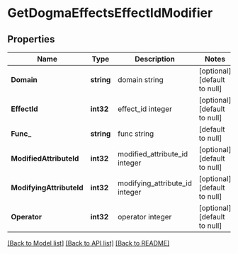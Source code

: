 # GetDogmaEffectsEffectIdModifier

## Properties
Name | Type | Description | Notes
------------ | ------------- | ------------- | -------------
**Domain** | **string** | domain string | [optional] [default to null]
**EffectId** | **int32** | effect_id integer | [optional] [default to null]
**Func_** | **string** | func string | [default to null]
**ModifiedAttributeId** | **int32** | modified_attribute_id integer | [optional] [default to null]
**ModifyingAttributeId** | **int32** | modifying_attribute_id integer | [optional] [default to null]
**Operator** | **int32** | operator integer | [optional] [default to null]

[[Back to Model list]](../README.md#documentation-for-models) [[Back to API list]](../README.md#documentation-for-api-endpoints) [[Back to README]](../README.md)


